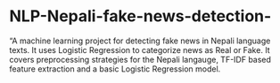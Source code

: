 # NLP-Nepali-fake-news-detection-
“A machine learning project for detecting fake news in Nepali language texts. It uses Logistic Regression to categorize news as Real or Fake. It covers preprocessing strategies for the Nepali langauge, TF-IDF based feature extraction and a basic Logistic Regression model.
